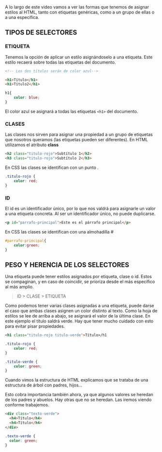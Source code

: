 A lo largo de este video vamos a ver las formas que tenemos de asignar estilos al HTML, tanto con etiquetas genéricas, como a un grupo de ellas o a una específica.

## TIPOS DE SELECTORES

### ETIQUETA

Tenemos la opción de aplicar un estilo asignándoselo a una etiqueta. Este estilo recaerá sobre todas las etiquetas del documento.

```html
<!-- Los dos títulos serán de color azul-->

<h1>Título</h1>
<h1>Título2</h1>
```

```css
h1{
	color: blue;
}
```

El color azul se asignará a todas las etiquetas ```<h1>``` del documento.

### CLASES

Las clases nos sirven para asignar una propiedad a un grupo de etiquetas que nosotros queramos (las etiquetas pueden ser diferentes). En HTML utilizamos el atributo **class**

```html
<h2 class="titulo-rojo">Subtítulo 1</h2>
<h3 class="titulo-rojo">Subtítulo 2</h3>
```

En CSS las clases se identifican con un punto .

```css
.titulo-rojo {
	color: red;
}
```

### ID

El id es un identificador único, por lo que nos valdrá para asignarle un valor a una etiqueta concreta. Al ser un identificador único, no puede duplicarse.

```html
<p id="parrafo-principal">Este es el párrafo principal</p>
```

En CSS las clases se identifican con una almohadilla #

```css
#parrafo-principal{
	color:green;
}
```

## PESO Y HERENCIA DE LOS SELECTORES

Una etiqueta puede tener estilos asignados por etiqueta, clase o id. Estos se compaginan, y en caso de coincidir, se prioriza desde el más específico al más amplio.


> ID > CLASE > ETIQUETA


Como podemos  tener varias clases asignadas a una etiqueta, puede darse el caso que ambas clases asignen un color distinto al texto. Como la hoja de estilos se lee de arriba a abajo, se asignará el valor de la última clase. En este ejemplo el título saldrá verde. Hay que tener mucho cuidado con esto para evitar pisar propiedades.

```html
<h1 class="titulo-rojo titulo-verde">Título>/h1
```

```css
.titulo-rojo {
	color: red;
}

.titulo-verde {
	color: green;
}
```

Cuando vimos la estructura de HTML explicamos que se trataba de una estructura de árbol con padres, hijos… 

Esto cobra importancia también ahora, ya que algunos valores se heredan de los padres y abuelos. Hay otras que no se heredan. Las iremos viendo conforme trabajemos.

```html
<div class="texto-verde">
  <h4>Título</h4>
  <h4>Título</h4>
</div>

```

```css
.texto-verde {
  color: green;
}
```
